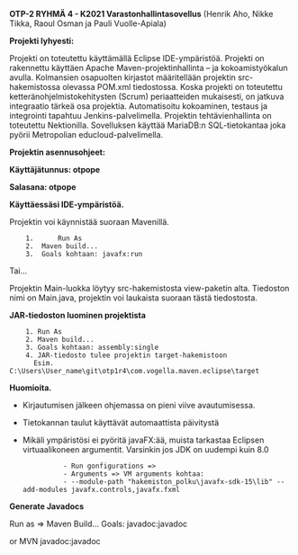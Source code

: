 **OTP-2 RYHMÄ 4 - K2021 Varastonhallintasovellus** (Henrik Aho, Nikke Tikka, Raoul Osman ja Pauli Vuolle-Apiala)


**Projekti lyhyesti:**

Projekti on toteutettu käyttämällä Eclipse IDE-ympäristöä. Projekti on rakennettu käyttäen Apache Maven-projektinhallinta – ja kokoamistyökalun avulla. Kolmansien osapuolten kirjastot määritellään projektin src-hakemistossa olevassa POM.xml tiedostossa. Koska projekti on toteutettu ketteränohjelmistokehitysten (Scrum) periaatteiden mukaisesti, on jatkuva integraatio tärkeä osa projektia. Automatisoitu kokoaminen, testaus ja integrointi tapahtuu Jenkins-palvelimella. Projektin tehtävienhallinta on toteutettu Nektionilla.
Sovelluksen käyttää MariaDB:n SQL-tietokantaa joka pyörii Metropolian educloud-palvelimella.

**Projektin asennusohjeet:**

**Käyttäjätunnus: otpope**

**Salasana: otpope**


**Käyttäessäsi IDE-ympäristöä.**

Projektin voi käynnistää suoraan Mavenillä.

        1.      Run As
        2.	Maven build...
        3.	Goals kohtaan: javafx:run

Tai...

Projektin Main-luokka löytyy src-hakemistosta view-paketin alta. Tiedoston nimi on Main.java, projektin voi laukaista suoraan tästä tiedostosta.


**JAR-tiedoston luominen projektista**

        1. Run As
        2. Maven build...
        3. Goals kohtaan: assembly:single
        4. JAR-tiedosto tulee projektin target-hakemistoon
          Esim. C:\Users\User_name\git\otp1r4\com.vogella.maven.eclipse\target





**Huomioita.**

- Kirjautumisen jälkeen ohjemassa on pieni viive avautumisessa.
- Tietokannan taulut käyttävät automaattista päivitystä
- Mikäli ympäristösi ei pyöritä javaFX:ää, muista tarkastaa Eclipsen virtuaalikoneen argumentit. Varsinkin jos JDK on uudempi kuin 8.0

                - Run gonfigurations =>
                - Arguments => VM arguments kohtaa:
                - --module-path "hakemiston_polku\javafx-sdk-15\lib" --add-modules javafx.controls,javafx.fxml



**Generate Javadocs**

Run as => Maven Build...
Goals: javadoc:javadoc

or MVN javadoc:javadoc
